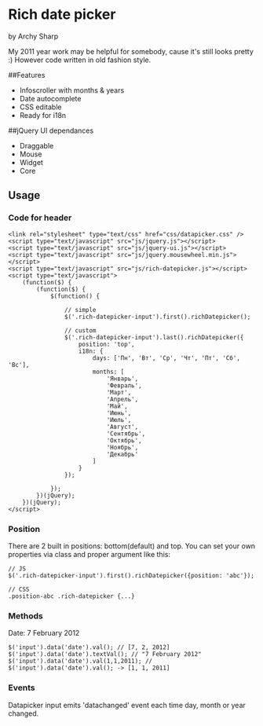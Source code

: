 
# Rich date picker
by Archy Sharp

My 2011 year work may be helpful for somebody, cause it's still looks pretty :)
However code written in old fashion style.

##Features

* Infoscroller with months & years
* Date autocomplete
* CSS editable
* Ready for i18n

##jQuery UI dependances

* Draggable
* Mouse
* Widget
* Core

## Usage

### Code for header

	<link rel="stylesheet" type="text/css" href="css/datapicker.css" />
	<script type="text/javascript" src="js/jquery.js"></script>
	<script type="text/javascript" src="js/jquery-ui.js"></script>
	<script type="text/javascript" src="js/jquery.mousewheel.min.js"></script>
	<script type="text/javascript" src="js/rich-datepicker.js"></script>
	<script type="text/javascript">
		(function($) {
			(function($) {
				$(function() {

					// simple
					$('.rich-datepicker-input').first().richDatepicker();

					// custom
					$('.rich-datepicker-input').last().richDatepicker({
						position: 'top',
						i18n: {
							days: ['Пн', 'Вт', 'Ср', 'Чт', 'Пт', 'Сб', 'Вс'],
							months: [
								'Январь',
								'Февраль',
								'Март',
								'Апрель',
								'Май',
								'Июнь',
								'Июль',
								'Август',
								'Сентябрь',
								'Октябрь',
								'Ноябрь',
								'Декабрь'
							]
						}
					});

				});
			})(jQuery);
		})(jQuery);
	</script>

### Position

There are 2 built in positions: bottom(default) and top. You can set your own properties via class and proper argument like this:

	// JS
	$('.rich-datepicker-input').first().richDatepicker({position: 'abc'});

	// CSS
	.position-abc .rich-datepicker {...}
					

### Methods

Date: 7 February 2012

	$('input').data('date').val(); // [7, 2, 2012]
	$('input').data('date').textVal(); // "7 February 2012"
	$('input').data('date').val(1,1,2011); // $('input').data('date').val(); -> [1, 1, 2011]

### Events

Datapicker input emits 'datachanged' event each time day, month or year changed.